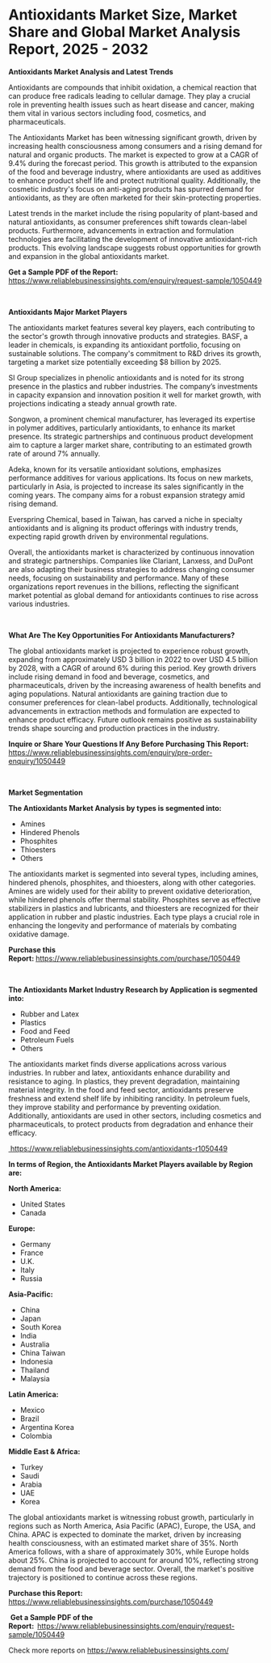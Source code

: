 <p><h1>Antioxidants Market Size, Market Share and Global Market Analysis Report, 2025 - 2032</h1></p><p><strong>Antioxidants Market Analysis and Latest Trends</strong></p>
<p><p>Antioxidants are compounds that inhibit oxidation, a chemical reaction that can produce free radicals leading to cellular damage. They play a crucial role in preventing health issues such as heart disease and cancer, making them vital in various sectors including food, cosmetics, and pharmaceuticals.</p><p>The Antioxidants Market has been witnessing significant growth, driven by increasing health consciousness among consumers and a rising demand for natural and organic products. The market is expected to grow at a CAGR of 9.4% during the forecast period. This growth is attributed to the expansion of the food and beverage industry, where antioxidants are used as additives to enhance product shelf life and protect nutritional quality. Additionally, the cosmetic industry's focus on anti-aging products has spurred demand for antioxidants, as they are often marketed for their skin-protecting properties.</p><p>Latest trends in the market include the rising popularity of plant-based and natural antioxidants, as consumer preferences shift towards clean-label products. Furthermore, advancements in extraction and formulation technologies are facilitating the development of innovative antioxidant-rich products. This evolving landscape suggests robust opportunities for growth and expansion in the global antioxidants market.</p></p>
<p><strong>Get a Sample PDF of the Report:&nbsp;</strong> <a href="https://www.reliablebusinessinsights.com/enquiry/request-sample/1050449?utm_campaign=2252&utm_medium=2&utm_source=Github&utm_content=ia&utm_term=31012025&utm_id=antioxidants">https://www.reliablebusinessinsights.com/enquiry/request-sample/1050449</a></p>
<p>&nbsp;</p>
<p><strong>Antioxidants Major Market Players</strong></p>
<p><p>The antioxidants market features several key players, each contributing to the sector's growth through innovative products and strategies. BASF, a leader in chemicals, is expanding its antioxidant portfolio, focusing on sustainable solutions. The company's commitment to R&D drives its growth, targeting a market size potentially exceeding $8 billion by 2025.</p><p>SI Group specializes in phenolic antioxidants and is noted for its strong presence in the plastics and rubber industries. The company’s investments in capacity expansion and innovation position it well for market growth, with projections indicating a steady annual growth rate.</p><p>Songwon, a prominent chemical manufacturer, has leveraged its expertise in polymer additives, particularly antioxidants, to enhance its market presence. Its strategic partnerships and continuous product development aim to capture a larger market share, contributing to an estimated growth rate of around 7% annually.</p><p>Adeka, known for its versatile antioxidant solutions, emphasizes performance additives for various applications. Its focus on new markets, particularly in Asia, is projected to increase its sales significantly in the coming years. The company aims for a robust expansion strategy amid rising demand.</p><p>Everspring Chemical, based in Taiwan, has carved a niche in specialty antioxidants and is aligning its product offerings with industry trends, expecting rapid growth driven by environmental regulations.</p><p>Overall, the antioxidants market is characterized by continuous innovation and strategic partnerships. Companies like Clariant, Lanxess, and DuPont are also adapting their business strategies to address changing consumer needs, focusing on sustainability and performance. Many of these organizations report revenues in the billions, reflecting the significant market potential as global demand for antioxidants continues to rise across various industries.</p></p>
<p>&nbsp;</p>
<p><strong>What Are The Key Opportunities For Antioxidants Manufacturers?</strong></p>
<p><p>The global antioxidants market is projected to experience robust growth, expanding from approximately USD 3 billion in 2022 to over USD 4.5 billion by 2028, with a CAGR of around 6% during this period. Key growth drivers include rising demand in food and beverage, cosmetics, and pharmaceuticals, driven by the increasing awareness of health benefits and aging populations. Natural antioxidants are gaining traction due to consumer preferences for clean-label products. Additionally, technological advancements in extraction methods and formulation are expected to enhance product efficacy. Future outlook remains positive as sustainability trends shape sourcing and production practices in the industry.</p></p>
<p><strong>Inquire or Share Your Questions If Any Before Purchasing This Report:</strong> <a href="https://www.reliablebusinessinsights.com/enquiry/pre-order-enquiry/1050449?utm_campaign=2252&utm_medium=2&utm_source=Github&utm_content=ia&utm_term=31012025&utm_id=antioxidants">https://www.reliablebusinessinsights.com/enquiry/pre-order-enquiry/1050449</a></p>
<p>&nbsp;</p>
<p><strong>Market Segmentation</strong></p>
<p><strong>The Antioxidants Market Analysis by types is segmented into:</strong></p>
<p><ul><li>Amines</li><li>Hindered Phenols</li><li>Phosphites</li><li>Thioesters</li><li>Others</li></ul></p>
<p><p>The antioxidants market is segmented into several types, including amines, hindered phenols, phosphites, and thioesters, along with other categories. Amines are widely used for their ability to prevent oxidative deterioration, while hindered phenols offer thermal stability. Phosphites serve as effective stabilizers in plastics and lubricants, and thioesters are recognized for their application in rubber and plastic industries. Each type plays a crucial role in enhancing the longevity and performance of materials by combating oxidative damage.</p></p>
<p><strong>Purchase this Report:&nbsp;</strong><a href="https://www.reliablebusinessinsights.com/purchase/1050449?utm_campaign=2252&utm_medium=2&utm_source=Github&utm_content=ia&utm_term=31012025&utm_id=antioxidants">https://www.reliablebusinessinsights.com/purchase/1050449</a></p>
<p>&nbsp;</p>
<p><strong>The Antioxidants Market Industry Research by Application is segmented into:</strong></p>
<p><ul><li>Rubber and Latex</li><li>Plastics</li><li>Food and Feed</li><li>Petroleum Fuels</li><li>Others</li></ul></p>
<p><p>The antioxidants market finds diverse applications across various industries. In rubber and latex, antioxidants enhance durability and resistance to aging. In plastics, they prevent degradation, maintaining material integrity. In the food and feed sector, antioxidants preserve freshness and extend shelf life by inhibiting rancidity. In petroleum fuels, they improve stability and performance by preventing oxidation. Additionally, antioxidants are used in other sectors, including cosmetics and pharmaceuticals, to protect products from degradation and enhance their efficacy.</p></p>
<p><a href="https://www.reliablebusinessinsights.com/antioxidants-r1050449?utm_campaign=2252&utm_medium=2&utm_source=Github&utm_content=ia&utm_term=31012025&utm_id=antioxidants">&nbsp;https://www.reliablebusinessinsights.com/antioxidants-r1050449</a></p>
<p><strong>In terms of Region, the Antioxidants Market Players available by Region are:</strong></p>
<p>
    <p> <strong> North America: </strong>
        <ul>
            <li>United States</li>
            <li>Canada</li>
        </ul>
        </p> 
    <p> <strong> Europe: </strong>
        <ul>
            <li>Germany</li>
            <li>France</li>
            <li>U.K.</li>
            <li>Italy</li>
            <li>Russia</li>
        </ul>
        </p> 
    <p> <strong> Asia-Pacific: </strong>
        <ul>
            <li>China</li>
            <li>Japan</li>
            <li>South Korea</li>
            <li>India</li>
            <li>Australia</li>
            <li>China Taiwan</li>
            <li>Indonesia</li>
            <li>Thailand</li>
            <li>Malaysia</li>
        </ul>
        </p> 
    <p> <strong> Latin America: </strong>
        <ul>
            <li>Mexico</li>
            <li>Brazil</li>
            <li>Argentina Korea</li>
            <li>Colombia</li>
        </ul>
        </p> 
    <p> <strong> Middle East & Africa: </strong>
        <ul>
            <li>Turkey</li>
            <li>Saudi</li>
            <li>Arabia</li>
            <li>UAE</li>
            <li>Korea</li>
        </ul>
    </p>
    </p>
<p><p>The global antioxidants market is witnessing robust growth, particularly in regions such as North America, Asia Pacific (APAC), Europe, the USA, and China. APAC is expected to dominate the market, driven by increasing health consciousness, with an estimated market share of 35%. North America follows, with a share of approximately 30%, while Europe holds about 25%. China is projected to account for around 10%, reflecting strong demand from the food and beverage sector. Overall, the market's positive trajectory is positioned to continue across these regions.</p></p>
<p><strong>Purchase this Report: </strong><a href="https://www.reliablebusinessinsights.com/purchase/1050449?utm_campaign=2252&utm_medium=2&utm_source=Github&utm_content=ia&utm_term=31012025&utm_id=antioxidants">https://www.reliablebusinessinsights.com/purchase/1050449</a></p>
<p>&nbsp;<strong>Get a Sample PDF of the Report:&nbsp;&nbsp;</strong><a href="https://www.reliablebusinessinsights.com/enquiry/request-sample/1050449?utm_campaign=2252&utm_medium=2&utm_source=Github&utm_content=ia&utm_term=31012025&utm_id=antioxidants">https://www.reliablebusinessinsights.com/enquiry/request-sample/1050449</a></p>
<p><strong></strong></p>
<p>Check more reports on <a href="https://www.reliablebusinessinsights.com/?utm_campaign=2252&utm_medium=2&utm_source=Github&utm_content=ia&utm_term=31012025&utm_id=antioxidants">https://www.reliablebusinessinsights.com/</a></p>